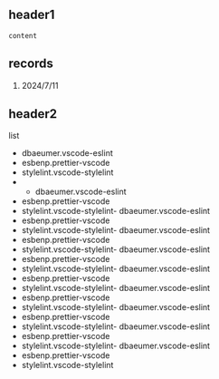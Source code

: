 ## header1

```
content
```
## records

1. 2024/7/11

## header2

list

-   dbaeumer.vscode-eslint
-   esbenp.prettier-vscode
-   stylelint.vscode-stylelint
-   -   dbaeumer.vscode-eslint
-   esbenp.prettier-vscode
-   stylelint.vscode-stylelint-   dbaeumer.vscode-eslint
-   esbenp.prettier-vscode
-   stylelint.vscode-stylelint-   dbaeumer.vscode-eslint
-   esbenp.prettier-vscode
-   stylelint.vscode-stylelint-   dbaeumer.vscode-eslint
-   esbenp.prettier-vscode
-   stylelint.vscode-stylelint-   dbaeumer.vscode-eslint
-   esbenp.prettier-vscode
-   stylelint.vscode-stylelint-   dbaeumer.vscode-eslint
-   esbenp.prettier-vscode
-   stylelint.vscode-stylelint-   dbaeumer.vscode-eslint
-   esbenp.prettier-vscode
-   stylelint.vscode-stylelint-   dbaeumer.vscode-eslint
-   esbenp.prettier-vscode
-   stylelint.vscode-stylelint-   dbaeumer.vscode-eslint
-   esbenp.prettier-vscode
-   stylelint.vscode-stylelint

